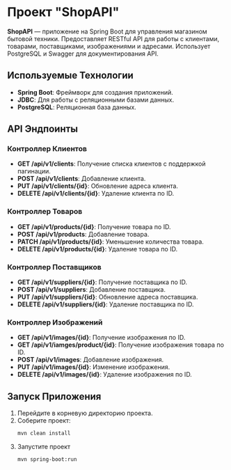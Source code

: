 # Проект "ShopAPI"

**ShopAPI** — приложение на Spring Boot для управления магазином бытовой техники. Предоставляет RESTful API для работы с клиентами, товарами, поставщиками, изображениями и адресами. Использует PostgreSQL и Swagger для документирования API.

## Используемые Технологии
- **Spring Boot**: Фреймворк для создания приложений.
- **JDBC**: Для работы с реляционными базами данных.
- **PostgreSQL**: Реляционная база данных.

## API Эндпоинты

### Контроллер Клиентов
- **GET /api/v1/clients**: Получение списка клиентов с поддержкой пагинации.
- **POST /api/v1/clients**: Добавление клиента.
- **PUT /api/v1/clients/{id}**: Обновление адреса клиента.
- **DELETE /api/v1/clients/{id}**: Удаление клиента по ID.

### Контроллер Товаров
- **GET /api/v1/products/{id}**: Получение товара по ID.
- **POST /api/v1/products**: Добавление товара.
- **PATCH /api/v1/products/{id}**: Уменьшение количества товара.
- **DELETE /api/v1/products/{id}**: Удаление товара по ID.

### Контроллер Поставщиков
- **GET /api/v1/suppliers/{id}**: Получение поставщика по ID.
- **POST /api/v1/suppliers**: Добавление поставщика.
- **PUT /api/v1/suppliers/{id}**: Обновление адреса поставщика.
- **DELETE /api/v1/suppliers/{id}**: Удаление поставщика по ID.

### Контроллер Изображений
- **GET /api/v1/images/{id}**: Получение изображения по ID.
- **GET /api/v1/iamges/product/{id}**: Получение изображения товара по ID.
- **POST /api/v1/images**: Добавление изображения.
- **PUT /api/v1/images/{id}**: Изменение изображения.
- **DELETE /api/v1/images/{id}**: Удаление изображения по ID.

## Запуск Приложения
1. Перейдите в корневую директорию проекта.
2. Соберите проект:
   ```bash
   mvn clean install
   ```
3. Запустите проект
   ```bash
   mvn spring-boot:run
   ```